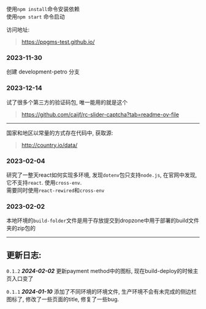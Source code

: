 使用`npm install`命令安装依赖  
使用`npm start` 命令启动

访问地址:

> https://ppgms-test.github.io/

### 2023-11-30

创建 development-petro 分支

### 2023-12-14

试了很多个第三方的验证码包, 唯一能用的就是这个

> https://github.com/caijf/rc-slider-captcha?tab=readme-ov-file

---

国家和地区以常量的方式存在代码中, 获取源:

> http://country.io/data/

### 2023-02-04
研究了一整天react如何实现多环境, 发现`dotenv`包只支持`node.js`, 在官网中发现, 它不支持`react`. 使用`cross-env`.  
需要同时使用`react-rewired`和`cross-env`

### 2023-02-02
本地环境的`build-folder`文件是用于存放提交到dropzone中用于部署的build文件夹的zip包的

---
## 更新日志:

`0.1.2` 
***2024-02-02***
更新payment method中的图标, 现在build-deploy的时候主页入口变了

`0.1.1` 
***2024-01-10***
添加了不同环境的环境文件, 生产环境不会有未完成的侧边栏图标了, 修改了一些页面的title, 修复了一些bug.
